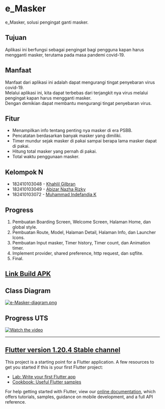 # e_Masker
e_Masker, solusi pengingat ganti masker.

## Tujuan
Aplikasi ini berfungsi sebagai pengingat bagi pengguna kapan harus mengganti masker, terutama pada masa pandemi covid-19.

## Manfaat
Manfaat dari aplikasi ini adalah dapat mengurangi tingat penyebaran virus covid-19.<br>
Melalui aplikasi ini, kita dapat terbebas dari terjangkit nya virus melalui pengingat kapan harus mengganti masker. <br>
Dengan demikian dapat membantu mengurangi tingat penyebaran virus.

## Fitur
- Menampilkan info tentang penting nya masker di era PSBB.
- Pencatatan berdasarkan banyak masker yang dimiliki.
- Timer mundur sejak masker di pakai sampai berapa lama masker dapat di pakai.
- Hitung total masker yang pernah di pakai.
- Total waktu penggunaan masker.

## Kelompok N

- 182410103048  -   [Khahlil Gilbran](https://github.com/khahlil)
- 182410103049  -   [Abizar Nazha Rizky](https://github.com/AbiNazha)
- 182410103072  -   [Muhammad Indefandia K](https://github.com/Indefandia)

## Progress

1. Pembuatan Boarding Screen, Welcome Screen, Halaman Home, dan global style.
2. Pembuatan Route, Model, Halaman Detail, Halaman Info, dan Launcher Icons.
3. Pembuatan Input masker, Timer history, Timer count, dan Animation timer.
4. Implement provider, shared preference, http request, dan sqflite.
5. Final.

## [Link Build APK](https://drive.google.com/file/d/1ncZyisFmtEgaLGy3CoR5bcm4MU-RKXEn/view?usp=sharing)

## Class Diagram

[![e-Masker-diagram.png](https://i.postimg.cc/FswpfPP0/e-Masker-diagram.png)](https://postimg.cc/dLmrp9c0)

## Progress UTS

[![Watch the video](https://i.ytimg.com/vi_webp/F1R-t0ypAnY/maxresdefault.webp)](https://youtu.be/F1R-t0ypAnY)

- - - - - - - - - - - - - - - - - - - - - - - - - - - - - - - - - - - - - - - - - - - - - - - - - - - -

## [Flutter version 1.20.4 Stable channel](https://flutter.dev/docs/development/tools/sdk/releases)

This project is a starting point for a Flutter application.
A few resources to get you started if this is your first Flutter project:

- [Lab: Write your first Flutter app](https://flutter.dev/docs/get-started/codelab)
- [Cookbook: Useful Flutter samples](https://flutter.dev/docs/cookbook)

For help getting started with Flutter, view our
[online documentation](https://flutter.dev/docs), which offers tutorials,
samples, guidance on mobile development, and a full API reference.
